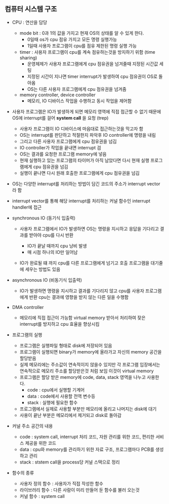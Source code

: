 컴퓨터 시스템 구조
----------------

* CPU : 연산을 담당
    * mode bit : 0과 1의 값을 가지고 현재 OS의 상태를 알 수 있게 한다.
        * 0일때 os가 cpu 점유 가지고 모든 명령 실행가능
        * 1일때 사용자 프로그램이 cpu를 점유 제한된 명령 실행 가능
    * timer : 사용자 프로그램이 cpu를 계속 점유하는것을 방지하기 위함 (time sharing)
        * 운영체제가 사용자 프로그램에게 cpu 점유권을 넘겨줄때 지정된 시간값 세팅
        * 지정된 시간이 지나면 timer interrupt가 발생하여 cpu 점유권이 OS로 돌아옴
        * OS는 다른 사용자 프로그램에게 cpu 점유권을 넘겨줌
    * memory controller, device controller
        * 메모리, IO 디바이스 작업을 수행하고 동시 작업을 제어함
    
* 사용자 프로그램은 IO가 발생하게 되면 메모리 영역에 직접 접근할 수 없기 때문에 OS에     interrupt를 걸어 __system call__ 을 요청 (trep)
    * 사용자 프로그램이 IO 디바이스에 마음대로 접근하는것을 막고자 함
    * OS는 interrupt를 판단하고 적절한지 파악후 IO controller에 명령을 내림
    * 그리고 다른 사용자 프로그램에게 cpu 점유권을 넘김
    * IO controller가 작업을 끝내면 interrupt 검
    * OS는 결과를 요청한 프로그램 memory에 넣음
    * 현재 실행하고 있는 프로그램의 타이머가 아직 남았다면 다시 현재 실행 프로그램에게 cpu 점유권을 넘김
    * 실행이 끝나면 다시 원래 호출한 프로그램에게 cpu 점유권을 넘김

* OS는 다양한 interrupt를 처리하는 방법이 담긴 코드의 주소가 interrupt vector라 함
* interrupt vector를 통해 해당 interrupt를 처리하는 커널 함수인 interrupt handler에 접근

* synchronous IO (동기식 입출력)
    * 사용자 프로그램에서 IO가 발생하면 OS는 명령을 지시하고 응답을 기다리고 결과를 받아야 cpu를 다시 반환
        * IO가 끝날 때까지 cpu 낭비 발생
        * 매 시점 하나의 IO만 일어남

    * IO가 완료될 떄 까지 cpu를 다른 프로그램에게 넘기고 호출 프로그램을 대기줄에 세우는 방법도 있음

* asynchronous IO (비동기식 입출력)
    * IO가 발생하면 명령을 지시하고 결과를 기다리지 않고 cpu를 사용자 프로그램에게 반환 cpu는 결과에 영향을 받지 않는 다른 일을 수행함

* DMA controller
    * 메모리에 직접 접근이 가능함  virtual memory  받아서 처리하여 잦은 interrupt를 방지하고 cpu 효율을 향상시킴

* 프로그램의 실행
    * 프로그램은 실행파일 형태로 disk에 저장되어 있음
    * 프로그램이 실행되면 binary가 memory에 올라가고 자신의 memory 공간을 할당받음
    * 실제 메모리에는 주소값이 연속적이지 않을수 있지만 각 프로그램 입장에서는 연속적으로 메모리 주소를 할당받은것 처럼 보임 이것이 virtual memory 
    * 프로그램은 할당 받은 memory에 code, data, stack 영역을 나누고 사용한다.
        * code : cpu에서 실행할 기계어
        * data : code에서 사용할 전역 변수등
        * stack : 실행에 필요한 함수
    * 프로그램에서 실제로 사용할 부분만 메모리에 올리고 나머지는 disk에 대기
    * 사용이 끝난 부분은 메모리에서 제거되고 disk로 돌아감

* 커널 주소 공간의 내용
    * code : system call, interrupt 처리 코드, 자원 관리를 위한 코드, 편리한 서비스 제공을 위한 코드
    * data : cpu와 memory를 관리하기 위한 자료 구조, 프로그램마다 PCB를 생성하고 관리
    * stack : ststem call을 process당 커널 스택으로 정리

* 함수의 종류
    * 사용자 정의 함수 : 사용자가 직접 작성한 함수
    * 라이브러리 함수 : 다른 사람이 미리 만들어 둔 함수를 불러 오는것
    * 커널 함수 : system call 
